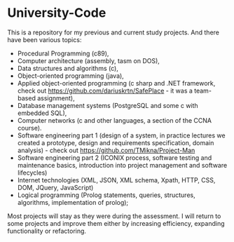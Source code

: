 # University-Code
This is a repository for my previous and current study projects. And there have been various topics: 
 * Procedural Programming (c89), 
 * Computer architecture (assembly, tasm on DOS),
 * Data structures and algorithms (c),
 * Object-oriented programming (java),
 * Applied object-oriented programming (c sharp and .NET framework, check out <https://github.com/dariuskrtn/SafePlace> - it was a team-based assignment),
 * Database management systems (PostgreSQL and some c with embedded SQL),
 * Computer networks (c and other languages, a section of the CCNA course).
 * Software engineering part 1 (design of a system, in practice lectures we created a prototype, design and requirements specification, domain analysis) - check out <https://github.com/TMikna/Project-Man>
 * Software engineering part 2 (ICONIX process, software testing and maintenance basics, introduction into project management and software lifecycles)
 * Internet technologies (XML, JSON, XML schema, Xpath, HTTP, CSS, DOM, JQuery, JavaScript)
 * Logical programming (Prolog statements, queries, structures, algorithms, implementation of prolog);
 
 Most projects will stay as they were during the assessment. I will return to some projects and improve them either by increasing efficiency, expanding functionality or refactoring.
